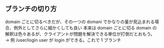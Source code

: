 #

## ブランチの切り方

domain ごとに切るべきだが、その一つの domani でかなりの量が見込まれる場合、例外としてさらに細かくしても良い
本来は domain ごとに切る
domain の解釈は色々あるが、クライアントが問題を解決できる単位が打倒だとおもう。
→ 例 /user/login user が login ができる。これで 1 ブランチ
